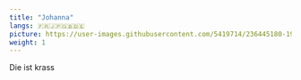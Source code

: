 ```yaml
---
title: "Johanna"
langs: 🇫🇷🇯🇵🇬🇧🇩🇪
picture: https://user-images.githubusercontent.com/5419714/236445180-192510c8-09ea-4192-9544-679ab59b23b0.png
weight: 1
---
```


Die ist krass